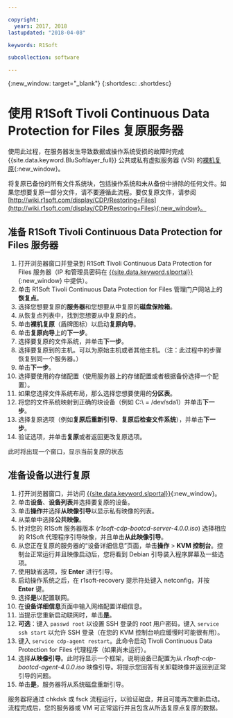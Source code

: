 ```yaml
---

copyright:
  years: 2017, 2018
lastupdated: "2018-04-08"

keywords: R1Soft

subcollection: software

---
```


{:new_window: target="_blank"}
{:shortdesc: .shortdesc}

# 使用 R1Soft Tivoli Continuous Data Protection for Files 复原服务器

使用此过程，在服务器发生导致数据或操作系统受损的故障时完成 {{site.data.keyword.BluSoftlayer_full}} 公共或私有虚拟服务器 (VSI) 的[裸机复原](http://wiki.r1soft.com/display/CDP/Bare-Metal+Restore){:new_window}。

将复原已备份的所有文件系统块，包括操作系统和未从备份中排除的任何文件。如果您想要复原一部分文件，请不要遵循此流程。要仅复原文件，请参阅 [http://wiki.r1soft.com/display/CDP/Restoring+Files](http://wiki.r1soft.com/display/CDP/Restoring+Files){:new_window}。

## 准备 R1Soft Tivoli Continuous Data Protection for Files 服务器

1. 打开浏览器窗口并登录到 R1Soft Tivoli Continuous Data Protection for Files 服务器（IP 和管理员密码在 [{{site.data.keyword.slportal}}](https://control.softlayer.com/){:new_window} 中提供）。
2. 单击 R1Soft Tivoli Continuous Data Protection for Files 管理门户网站上的**恢复点**。
3. 选择您想要复原的**服务器**和您想要从中复原的**磁盘保险箱**。
4. 从恢复点列表中，找到您想要从中复原的点。
5. 单击**裸机复原**（盾牌图标）以启动**复原向导**。
6. 单击**复原向导**上的**下一步**。
7. 选择要复原的文件系统，并单击**下一步**。
8. 选择要复原到的主机。可以为原始主机或者其他主机。（注：此过程中的步骤恢复到同一个服务器。）
9. 单击**下一步**。
10. 选择要使用的存储配置（使用服务器上的存储配置或者根据备份选择一个配置）。
11. 如果您选择文件系统布局，那么选择您想要使用的**分区表**。
12. 将您的文件系统映射到正确的块设备（例如 C:\ = /dev/sda1）并单击**下一步**。
13. 选择复原选项（例如**复原后重新引导**、**复原后检查文件系统**），并单击**下一步**。
14. 验证选项，并单击**复原**或者返回更改复原选项。

此时将出现一个窗口，显示当前复原的状态

## 准备设备以进行复原

1. 打开浏览器窗口，并访问 [{{site.data.keyword.slportal}}](https://control.softlayer.com/){:new_window}。
2. 单击**设备**、**设备列表**并选择要复原的设备。
3. 单击**操作**并选择**从映像引导**以显示私有映像的列表。
4. 从菜单中选择**公共映像**。
4. 针对您的 R1Soft 服务器版本 (*r1soft-cdp-bootcd-server-4.0.0.iso*) 选择相应的 R1Soft 代理程序引导映像，并且单击**从此映像引导**。
5. 从您正在复原的服务器的“设备详细信息”页面，单击**操作** > **KVM 控制台**。控制台正常运行并且映像启动后，您将看到 Debian 引导装入程序屏幕及一些选项。
6. 使用缺省选项，按 **Enter** 进行引导。
7. 启动操作系统之后，在 r1soft-recovery 提示符处键入 netconfig，并按 **Enter** 键。
8. 选择**是**以配置联网。
9. 在**设备详细信息**页面中输入网络配置详细信息。
10. 当提示您重新启动联网时，单击**是**。
11. **可选**：键入 `passwd root` 以设置 SSH 登录的 root 用户密码，键入 `service ssh start` 以允许 SSH 登录（在您的 KVM 控制台响应缓慢时可能很有用）。
12. 键入 `service cdp-agent restart`。此命令启动 Tivoli Continuous Data Protection for Files 代理程序（如果尚未运行）。
13. 选择**从映像引导**。此时将显示一个框架，说明设备已配置为从 *r1soft-cdp-bootcd-agent-4.0.0.iso* 映像引导。将提示您回答有关卸载映像并返回到正常引导的问题。
14. 单击**是**，服务器将从系统磁盘重新引导。

服务器将通过 chkdsk 或 fsck 流程运行，以验证磁盘，并且可能再次重新启动。流程完成后，您的服务器或 VM 可正常运行并且包含从所选复原点复原的数据。
